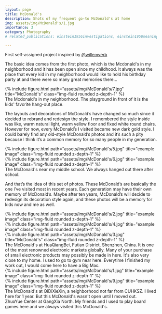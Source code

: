 ```yaml
---
layout: page
title: McDonald's
description: Shots of my frequent go-to McDonald's at home
img: assets/img/McDonald's/1.jpg
importance: 3
category: Photography
# related_publications: einstein1956investigations, einstein1950meaning

---
```

First self-assigned project inspired by [@willemverb](https://www.youtube.com/watch?v=L-G2hRUz6vg) 

The basic idea comes from the first photo, which is the Mcdonald's in my neighborhood and it has been open since my childhood. It always was the place that every kid in my neighborhood would like to hold his birthday party at and there were so many great memories there...

<div class="row">
    <div class="col-sm-8 mt-3 mt-md-0 mx-auto">
        {% include figure.html path="assets/img/McDonald's/7.jpg" title="McDonald's" class="img-fluid rounded z-depth-1" %}
    </div>
</div>
<div class="caption">
    The Mcdonald's in my neighborhood. The playground in front of it is the kids' favorite hang-out place.
</div>

The layouts and decorations of McDonald’s have changed so much since it decided to rebrand and redesign the style. I remembered the style inside was like, warm natural light, warm yellow floor and fixed white round chairs. However for now, every McDonald’s I visited became new dark gold style.
I could barely find any old-style McDonald’s photos and it’s such a pity because I think it’s a common memory for so many people in my generation.

<div class="row justify-content-sm-center">
    <div class="col-sm-7 mt-3 mt-md-0">
        {% include figure.html path="assets/img/McDonald's/5.jpg" title="example image" class="img-fluid rounded z-depth-1" %}
    </div>
    <div class="col-sm-5 mt-3 mt-md-0">
        {% include figure.html path="assets/img/McDonald's/6.jpg" title="example image" class="img-fluid rounded z-depth-1" %}
    </div>
</div>
<div class="caption">
    The McDonald's near my middle school. We always hanged out there after school.
</div>


<!-- The code is simple.
Just wrap your images with `<div class="col-sm">` and place them inside `<div class="row">` (read more about the <a href="https://getbootstrap.com/docs/4.4/layout/grid/">Bootstrap Grid</a> system).
To make images responsive, add `img-fluid` class to each; for rounded corners and shadows use `rounded` and `z-depth-1` classes.
Here's the code for the last row of images above: -->

And that’s the idea of this set of photos. These McDonald’s are basically the one I’ve visited most in recent years. Each generation may have their own memory of McDonald’s. Maybe after ten years, McDonald’s will decide to redesign its decoration style again, and these photos will be a memory for kids now and me as well.

<div class="row justify-content-sm-center">
    <div class="col-sm mt-3 mt-md-0">
        {% include figure.html path="assets/img/McDonald's/2.jpg" title="example image" class="img-fluid rounded z-depth-1" %}
    </div>
    <div class="col-sm mt-3 mt-md-0">
        {% include figure.html path="assets/img/McDonald's/4.jpg" title="example image" class="img-fluid rounded z-depth-1" %}
    </div>
</div>
<div class="row">
    <div class="col-sm-8 mt-3 mt-md-0 mx-auto">
        {% include figure.html path="assets/img/McDonald's/3.jpg" title="McDonald's" class="img-fluid rounded z-depth-1" %}
    </div>
</div>
<div class="caption">
    The McDonald's at HuaQiangBei, Futian District, Shenzhen, China. It is one of the most renowned electronic markets globally. Many of your purchase of small electronic products may possibly be made in here. It's also very close to my home. I used to go to gym near here. Everytime I finished my work out, I would come here to have a Big Mac. 
</div>

<div class="row justify-content-sm-center">
    <div class="col-sm-7 mt-3 mt-md-0">
        {% include figure.html path="assets/img/McDonald's/1.jpg" title="example image" class="img-fluid rounded z-depth-1" %}
    </div>
    <div class="col-sm-5 mt-3 mt-md-0">
        {% include figure.html path="assets/img/McDonald's/9.jpg" title="example image" class="img-fluid rounded z-depth-1" %}
    </div>
    <div class="caption col-sm-7 mt-3 mt-md-0">
        The McDonald's at QiDiXieXin, a neighborhood not far from CUHKSZ. I lived here for 1 year. But this McDonald's wasn't open until I moved out. 
    </div>
    <div class="caption col-sm-5 mt-3 mt-md-0">
        ZhuoYue Center at GangXia North. My friends and I used to play board games here and we always visited this McDonald's. 
    </div>
    
</div>
